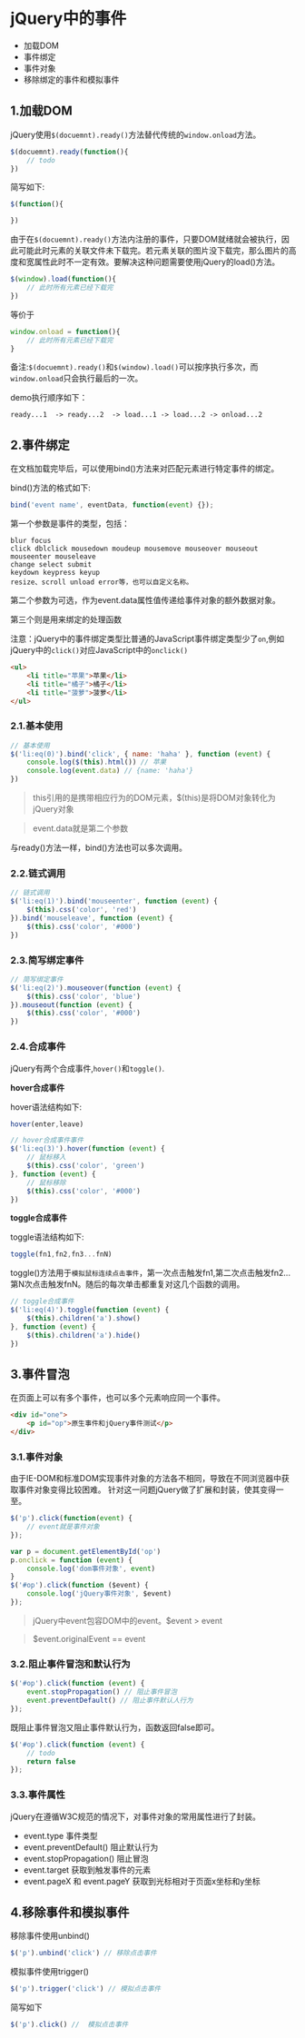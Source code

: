 # jQuery中的事件

- 加载DOM
- 事件绑定
- 事件对象
- 移除绑定的事件和模拟事件

## 1.加载DOM

jQuery使用`$(docuemnt).ready()`方法替代传统的`window.onload`方法。

```javascript
$(docuemnt).ready(function(){
    // todo
})
```

简写如下:

```javascript
$(function(){

})
```

由于在`$(docuemnt).ready()`方法内注册的事件，只要DOM就绪就会被执行，因此可能此时元素的关联文件未下载完。若元素关联的图片没下载完，那么图片的高度和宽属性此时不一定有效。要解决这种问题需要使用jQuery的load()方法。

```javascript
$(window).load(function(){
    // 此时所有元素已经下载完
})
```

等价于

```javascript
window.onload = function(){
    // 此时所有元素已经下载完
}
```

备注:`$(docuemnt).ready()`和`$(window).load()`可以按序执行多次，而`window.onload`只会执行最后的一次。

demo执行顺序如下：

```text
ready...1  -> ready...2  -> load...1 -> load...2 -> onload...2
```

## 2.事件绑定

在文档加载完毕后，可以使用bind()方法来对匹配元素进行特定事件的绑定。

bind()方法的格式如下:

```javascript
bind('event name', eventData, function(event) {});
```

第一个参数是事件的类型，包括：

```text
blur focus
click dblclick mousedown moudeup mousemove mouseover mouseout mouseenter mouseleave
change select submit
keydown keypress keyup
resize、scroll unload error等，也可以自定义名称。
```

第二个参数为可选，作为event.data属性值传递给事件对象的额外数据对象。

第三个则是用来绑定的处理函数

注意：jQuery中的事件绑定类型比普通的JavaScript事件绑定类型少了`on`,例如jQuery中的`click()`对应JavaScript中的`onclick()`

```html
<ul>
    <li title="苹果">苹果</li>
    <li title="橘子">橘子</li>
    <li title="菠萝">菠萝</li>
</ul>
```

### 2.1.基本使用

```javascript
// 基本使用
$('li:eq(0)').bind('click', { name: 'haha' }, function (event) {
    console.log($(this).html()) // 苹果
    console.log(event.data) // {name: 'haha'}
})
```

> this引用的是携带相应行为的DOM元素，$(this)是将DOM对象转化为jQuery对象

> event.data就是第二个参数

与ready()方法一样，bind()方法也可以多次调用。

### 2.2.链式调用

```javascript
// 链式调用
$('li:eq(1)').bind('mouseenter', function (event) {
    $(this).css('color', 'red')
}).bind('mouseleave', function (event) {
    $(this).css('color', '#000')
})
```

### 2.3.简写绑定事件

```javascript
// 简写绑定事件
$('li:eq(2)').mouseover(function (event) {
    $(this).css('color', 'blue')
}).mouseout(function (event) {
    $(this).css('color', '#000')
})
```

### 2.4.合成事件

jQuery有两个合成事件,`hover()`和`toggle()`.

**hover合成事件**

hover语法结构如下:

```javascript
hover(enter,leave)
```

```javascript
// hover合成事件事件
$('li:eq(3)').hover(function (event) {
    // 鼠标移入
    $(this).css('color', 'green')
}, function (event) {
    // 鼠标移除
    $(this).css('color', '#000')
})
```

**toggle合成事件**

toggle语法结构如下:

```javascript
toggle(fn1,fn2,fn3...fnN)
```

toggle()方法用于`模拟鼠标连续点击事件`，第一次点击触发fn1,第二次点击触发fn2...第N次点击触发fnN。随后的每次单击都重复对这几个函数的调用。

```javascript
// toggle合成事件
$('li:eq(4)').toggle(function (event) {
    $(this).children('a').show()
}, function (event) {
    $(this).children('a').hide()
})
```

## 3.事件冒泡

在页面上可以有多个事件，也可以多个元素响应同一个事件。

```html
<div id="one">
    <p id="op">原生事件和jQuery事件测试</p>
</div>
```

### 3.1.事件对象

由于IE-DOM和标准DOM实现事件对象的方法各不相同，导致在不同浏览器中获取事件对象变得比较困难。 针对这一问题jQuery做了扩展和封装，使其变得一至。

```javascript
$('p').click(function(event) {
    // event就是事件对象
});
```

```javascript
var p = document.getElementById('op')
p.onclick = function (event) {
    console.log('dom事件对象', event)
}
$('#op').click(function ($event) {
    console.log('jQuery事件对象', $event)
});
```

> jQuery中event包容DOM中的event。$event > event

> $event.originalEvent == event

### 3.2.阻止事件冒泡和默认行为

```javascript
$('#op').click(function (event) {
    event.stopPropagation() // 阻止事件冒泡
    event.preventDefault() // 阻止事件默认人行为
});
```

既阻止事件冒泡又阻止事件默认行为，函数返回false即可。

```javascript
$('#op').click(function (event) {
    // todo
    return false
});
```

### 3.3.事件属性

jQuery在遵循W3C规范的情况下，对事件对象的常用属性进行了封装。

- event.type 事件类型
- event.preventDefault() 阻止默认行为
- event.stopPropagation() 阻止冒泡
- event.target 获取到触发事件的元素
- event.pageX 和 event.pageY 获取到光标相对于页面x坐标和y坐标

## 4.移除事件和模拟事件

移除事件使用unbind()

```javascript
$('p').unbind('click') // 移除点击事件
```

模拟事件使用trigger()

```javascript
$('p').trigger('click') // 模拟点击事件
```

简写如下

```javascript
$('p').click() //  模拟点击事件
```
